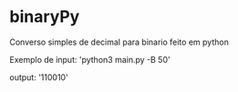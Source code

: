 # binaryPy

Converso simples de decimal para binario feito em python

Exemplo de input:
   'python3 main.py -B 50'

output:
   '110010'
